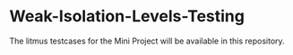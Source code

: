 # Weak-Isolation-Levels-Testing
The litmus testcases for the Mini Project will be available in this repository. 
